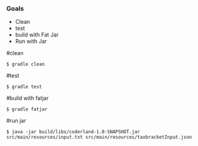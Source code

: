
### Goals
  * Clean
  * test
  * build with Fat Jar
  * Run with Jar 

#clean 
```
$ gradle clean
```
#test
```
$ gradle test 
```
#build with fatjar
```
$ gradle fatjar
```
#run jar
```
$ java -jar build/libs/coderland-1.0-SNAPSHOT.jar src/main/resources/input.txt src/main/resources/taxbracketInput.json
```
  

